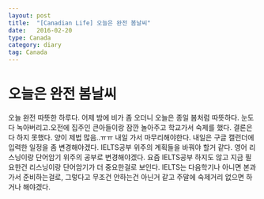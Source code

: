 ```yaml
---
layout: post
title:  "[Canadian Life] 오늘은 완전 봄날씨"
date:   2016-02-20
type: Canada
category: diary
tag: Canada
---
```


# 오늘은 완전 봄날씨

오늘 완전 따뜻한 하루다. 어제 밤에 비가 좀 오더니 오늘은 종일 봄처럼 따뜻하다. 눈도 다 녹아버리고.오전에 집주인 큰아들이랑 잠깐 놀아주고 학교가서 숙제를 했다. 결론은 다 하지 못했다. 양이 제법 많음..ㅠㅠ 내일 가서 마무리해야한다. 내일은 구글 캘런더에 입력한 일정을 좀 변경해야겠다. IELTS공부 위주의 계획들을 바꿔야 할거 같다. 영어 리스닝이랑 단어암기 위주의 공부로 변경해야겠다. 요즘 IELTS공부 하지도 않고 지금 필요한건 리스닝이랑 단어암기가 더 중요한걸로 보인다. IELTS는 다음학기나 아니면 본과가서 준비하는걸로, 그렇다고 무조건 안하는건 아닌거 같고 주말에 숙제거리 없으면 하거나 해야겠다.
